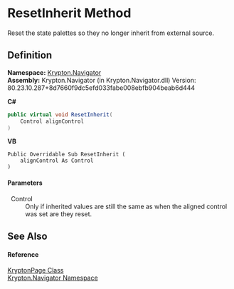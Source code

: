 # ResetInherit Method


Reset the state palettes so they no longer inherit from external source.



## Definition
**Namespace:** <a href="a21ac074-d119-3dc6-bd1c-d3a12c0128bc.md">Krypton.Navigator</a>  
**Assembly:** Krypton.Navigator (in Krypton.Navigator.dll) Version: 80.23.10.287+8d7660f9dc5efd033fabe008ebfb904beab6d444

**C#**
``` C#
public virtual void ResetInherit(
	Control alignControl
)
```
**VB**
``` VB
Public Overridable Sub ResetInherit ( 
	alignControl As Control
)
```



#### Parameters
<dl><dt>  Control</dt><dd>Only if inherited values are still the same as when the aligned control was set are they reset.</dd></dl>

## See Also


#### Reference
<a href="6152055e-8626-d35d-405b-6d965a03471a.md">KryptonPage Class</a>  
<a href="a21ac074-d119-3dc6-bd1c-d3a12c0128bc.md">Krypton.Navigator Namespace</a>  
